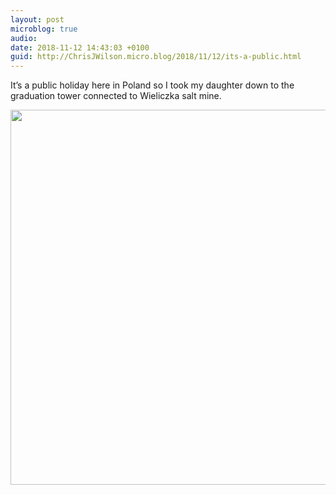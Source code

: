 ```yaml
---
layout: post
microblog: true
audio: 
date: 2018-11-12 14:43:03 +0100
guid: http://ChrisJWilson.micro.blog/2018/11/12/its-a-public.html
---
```

It’s a public holiday here in Poland so I took my daughter down to the graduation tower connected to Wieliczka salt mine. 

<img src="http://chrisjwilson.me/uploads/2018/747c9558b8.jpg" width="600" height="600" />
